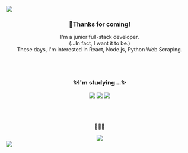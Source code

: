 
<img src="https://capsule-render.vercel.app/api?type=slice&color=F5DF4D&height=200&section=header&text=rnrn99's%20github!&fontSize=50&animation=blink"/>
<h3 align="center">👋Thanks for coming!</h3>
<p align="center">
  I'm a junior full-stack developer.<br/>
  (...In fact, I want it to be.)<br/>
  These days, I'm interested in React, Node.js, Python Web Scraping.
</p>
<br/>
<br/>
<h3 align="center">✨I'm studying...✨</h3>
<div align="center">
  <img src="https://img.shields.io/badge/React-61DAFB?style=for-the-badge&logo=React&logoColor=white"/>
  <img src="https://img.shields.io/badge/Node.js-339933?style=for-the-badge&logo=Node.js&logoColor=white"/>
  <img src="https://img.shields.io/badge/Python-3766AB?style=for-the-badge&logo=Python&logoColor=white"/>
</div>
<br/>
<br/>
<br/>
<p align="center">🙋🙋🙋</p>
<div align="center">
  <a href="https://cansweep.tistory.com">
    <img src="https://img.shields.io/badge/blog-000000?style=for-the-badge&logo=Bloglovin&logoColor=white"/>
  </a>
</div>


<img src="https://capsule-render.vercel.app/api?type=slice&color=939597&height=200&section=footer&text=&fontSize=90&&reversal=true" />

<!--
**rnrn99/rnrn99** is a ✨ _special_ ✨ repository because its `README.md` (this file) appears on your GitHub profile.

Here are some ideas to get you started:

- 🔭 I’m currently working on ...
- 🌱 I’m currently learning ...
- 👯 I’m looking to collaborate on ...
- 🤔 I’m looking for help with ...
- 💬 Ask me about ...
- 📫 How to reach me: ...
- 😄 Pronouns: ...
- ⚡ Fun fact: ...
-->


